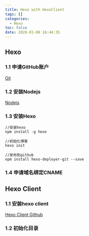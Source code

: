 ```yaml
---
title: Hexo with HexoClient
tags: []
categories:
  - Hexo
toc: false
date: 2020-01-08 16:44:35
---
```


## Hexo

### 1.1 申请GitHub账户

[Git](https://github.com)


### 1.2 安装Nodejs

[Nodejs](http://nodejs.cn/)

### 1.3 安装Hexo
``` nodejs
//安装hexo
npm install -g hexo

//初始化博客
hexo init 

//发布到github
npm install hexo-deployer-git --save
```

### 1.4 申请域名绑定CNAME


## Hexo Client

### 1.1 安装hexo client

[Hexo Client Github](https://github.com/gaoyoubo/hexo-client)

### 1.2 初始化目录


